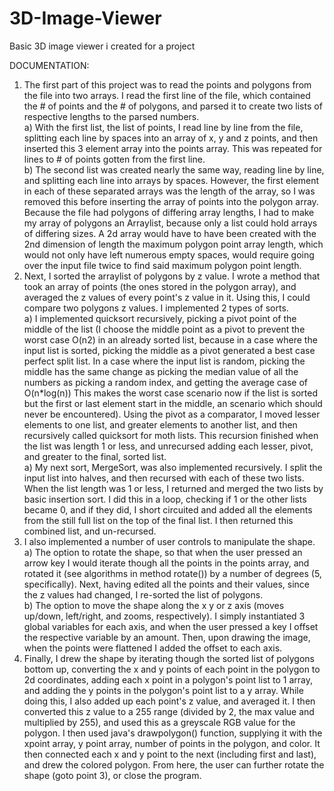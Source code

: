3D-Image-Viewer
===============

Basic 3D image viewer i created for a project

DOCUMENTATION:  
1. The first part of this project was to read the points and polygons from the file into two arrays. I read the first line of the file, which contained the # of points and the # of polygons, and parsed it to create two lists of respective lengths to the parsed numbers.  
	a) With the first list, the list of points, I read line by line from the file, splitting each line by spaces into an array of x, y and z points, and then inserted this 3 element array into the points array. This was repeated for lines to # of points gotten from the first line.  
	b) The second list was created nearly the same way, reading line by line, and splitting each line into arrays by spaces. However, the first element in each of these separated arrays was the length of the array, so I was removed this before inserting the array of points into the polygon array. Because the file had polygons of differing array lengths, I had to make my array of polygons an Arraylist, because only a list could hold arrays of differing sizes. A 2d array would have to have been created with the 2nd dimension of length the maximum polygon point array length, which would not only have left numerous empty spaces, would require going over the input file twice to find said maximum polygon point length.  
2. Next, I sorted the arraylist of polygons by z value. I wrote a method that took an array of points (the ones stored in the polygon array), and averaged the z values of every point's z value in it. Using this, I could compare two polygons z values. I implemented 2 types of sorts.  
	a) I implemented quicksort recursively, picking a pivot point of the middle of the list (I choose the middle point as a pivot to prevent the worst case O(n2) in an already sorted list, because in a case where the input list is sorted, picking the middle as a pivot generated a best case perfect split list. In a case where the input list is random, picking the middle has the same change as picking the median value of all the numbers as picking a random index, and getting the average case of O(n*log(n)) This makes the worst case scenario now if the list is sorted but the first or last element start in the middle, an scenario which should never be encountered). Using the pivot as a comparator, I moved lesser elements to one list, and greater elements to another list, and then recursively called quicksort for moth lists. This recursion finished when the list was length 1 or less, and unrecursed adding each lesser, pivot, and greater to the final, sorted list.  
	a) My next sort, MergeSort, was also implemented recursively. I split the input list into halves, and then recursed with each of these two lists. When the list length was 1 or less, I returned and merged the two lists by basic insertion sort. I did this in a loop, checking if 1 or the other lists became 0, and if they did, I short circuited and added all the elements from the still full list on the top of the final list. I then returned this combined list, and un-recursed.  
3. I also implemented a number of user controls to manipulate the shape.  
	a) The option to rotate the shape, so that when the user pressed an arrow key I would iterate though all the points in the points array, and rotated it (see algorithms in method rotate()) by a number of degrees (5, specifically). Next, having edited all the points and their values, since the z values had changed, I re-sorted the list of polygons.  
	b) The option to move the shape along the x y or z axis (moves up/down, left/right, and zooms, respectively). I simply instantiated 3 global variables for each axis, and when the user pressed a key I offset the respective variable by an amount. Then, upon drawing the image, when the points were flattened I added the offset to each axis.  
4. Finally, I drew the shape by iterating though the sorted list of polygons bottom up, converting the x and y points of each point in the polygon to 2d coordinates, adding each x point in a polygon's point list to 1 array, and adding the y points in the polygon's point list to a y array. While doing this, I also added up each point's z value, and averaged it. I then converted this z value to a 255 range (divided by 2, the max value and multiplied by 255), and used this as a greyscale RGB value for the polygon. I then used java's drawpolygon() function, supplying it with the xpoint array, y point array, number of points in the polygon, and color. It then connected each x and y point to the next (including first and last), and drew the colored polygon. From here, the user can further rotate the shape (goto point 3), or close the program.
